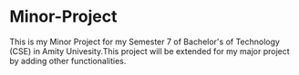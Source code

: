 # Minor-Project
This is my Minor Project for my Semester 7 of Bachelor's of Technology (CSE) in Amity Univesity.This project will be extended for my major project by adding other functionalities.
